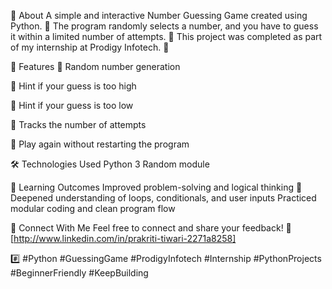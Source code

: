 📜 About
A simple and interactive Number Guessing Game created using Python. 🐍
The program randomly selects a number, and you have to guess it within a limited number of attempts. 🎯
This project was completed as part of my internship at Prodigy Infotech. 🚀

🎯 Features
🎲 Random number generation

🔼 Hint if your guess is too high

🔽 Hint if your guess is too low

🔢 Tracks the number of attempts

🔄 Play again without restarting the program

🛠️ Technologies Used
Python 3
Random module

🌟 Learning Outcomes
Improved problem-solving and logical thinking 🧠
Deepened understanding of loops, conditionals, and user inputs
Practiced modular coding and clean program flow

🔗 Connect With Me
Feel free to connect and share your feedback! 🚀
[http://www.linkedin.com/in/prakriti-tiwari-2271a8258]

#️⃣ #Python #GuessingGame #ProdigyInfotech #Internship #PythonProjects #BeginnerFriendly #KeepBuilding

